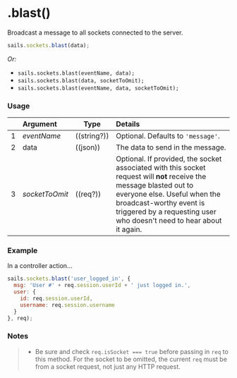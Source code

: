 # .blast()

Broadcast a message to all sockets connected to the server.

```javascript
sails.sockets.blast(data);
```

_Or:_
+ `sails.sockets.blast(eventName, data);`
+ `sails.sockets.blast(data, socketToOmit);`
+ `sails.sockets.blast(eventName, data, socketToOmit);`



### Usage

|   |         Argument           | Type                | Details                                                           |
|---|:-------------------------- | ------------------- |:----------------------------------------------------------------- |
| 1 |        _eventName_         | ((string?))         | Optional. Defaults to `'message'`.
| 2 |        data                | ((json))            | The data to send in the message.
| 3 |       _socketToOmit_       | ((req?))            | Optional. If provided, the socket associated with this socket request will **not** receive the message blasted out to everyone else.  Useful when the broadcast-worthy event is triggered by a requesting user who doesn't need to hear about it again.




### Example

In a controller action...

```javascript
sails.sockets.blast('user_logged_in', {
  msg: 'User #' + req.session.userId + ' just logged in.',
  user: {
    id: req.session.userId,
    username: req.session.username
  }
}, req);
```

### Notes
> + Be sure and check `req.isSocket === true` before passing in `req` to this method. For the socket to be omitted, the current `req`  must be from a socket request, not just any HTTP request.


<docmeta name="displayName" value="blast()">

